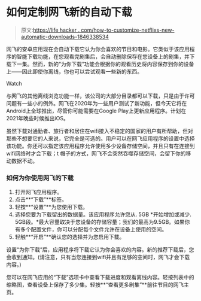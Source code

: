 # 如何定制网飞新的自动下载

> 原文:[https://life hacker . com/how-to-customize-netflixs-new-automatic-downloads-1846338534](https://lifehacker.com/how-to-customize-netflixs-new-automatic-downloads-1846338534)

网飞的安卓应用现在会自动下载它认为你会喜欢的节目和电影。它类似于该应用程序的智能下载功能，在您观看完剧集后，会自动删除保存在您设备上的剧集，并下载下一集。然而，新的“为你下载”功能会根据你的观看历史将内容保存到你的设备上——因此即使你离线，你也可以尝试观看一些新的东西。

Watch

与网飞的其他离线浏览功能一样，该公司的大部分目录都可以下载，只是由于许可问题有一些小的例外。网飞在2020年为一些用户测试了新功能，但今天它将在Android上全球推出，尽管你可能需要在Google Play上更新应用程序。计划在2021年晚些时候推出iOS。

虽然下载对通勤者、旅行者和居住在wifi接入不稳定的国家的用户有所帮助，但对那些不想要它的人来说，它完全是可选的。用户可以在网飞应用程序的设置中选择该功能。你还可以指定该应用程序允许使用多少设备存储空间，并且只有在连接到wifi网络时才会下载；t 帽子的方式，网飞不会突然吞噬存储空间，会留下你的移动数据不动。

### 如何为你使用网飞的下载

1.  打开网飞应用程序。
2.  点击**“下载”**标签。
3.  轻按**“设置”**为您使用下载。
4.  选择您要为下载留出的数据量。该应用程序允许您从. 5GB *开始增加或减少. 5GB段。*最大容量取决于您设备的存储容量；我们的最高为9.5GB。如果你有多个配置文件，你可以分配每个文件允许在设备上使用的空间。
5.  轻触**“开启”**确认您的选择并为您启用下载。

设置“为你下载”后，应用程序将下载它认为你会喜欢的内容。新的推荐下载后，您会收到通知。(请注意，只有当您连接到wifi并且有足够的空间时，网飞才会下载内容。)

您可以在网飞应用的“下载”选项卡中查看下载进度和观看离线内容。轻按列表中的缩略图，查看设备上保存了多少集。轻按**“查看更多剧集”**前往节目的网飞主页。